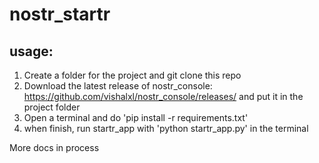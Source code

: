 # nostr_startr
## usage:
1. Create a folder for the project and git clone this repo
2. Download the latest release of nostr_console: https://github.com/vishalxl/nostr_console/releases/ and put it in the project folder
3. Open a terminal and do 'pip install -r requirements.txt'
4. when finish, run startr_app with 'python startr_app.py' in the terminal

More docs in process
